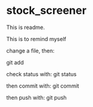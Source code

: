 # stock_screener
This is readme.

This is to remind myself

change a file, then:

git add <file>

check status with:
git status

then commit with:
git commit

then push with:
git push


